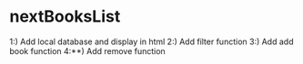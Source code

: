 # nextBooksList

1:) Add local database and display in html
2:) Add filter function
3:) Add add book function
4:**) Add remove function
